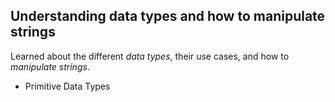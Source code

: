 ## **Understanding data types and how to manipulate strings**

Learned about the different *data types*, their use cases, and how to *manipulate strings*.

- Primitive Data Types
